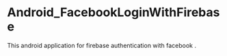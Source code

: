 # Android_FacebookLoginWithFirebase
This android application for firebase authentication with facebook . 
